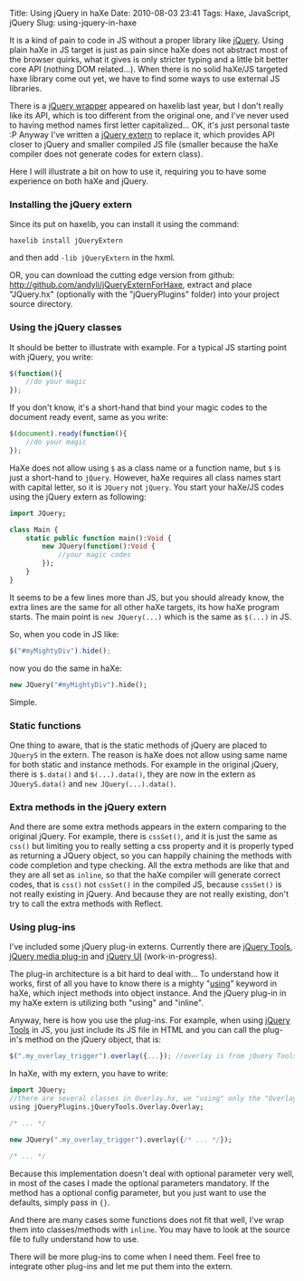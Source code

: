 Title: Using jQuery in haXe
Date: 2010-08-03 23:41
Tags: Haxe, JavaScript, jQuery
Slug: using-jquery-in-haxe

It is a kind of pain to code in JS without a proper library like
[jQuery][]. Using plain haXe in JS target is just as pain since haXe
does not abstract most of the browser quirks, what it gives is
only stricter typing and a little bit better core API (nothing DOM
related...). When there is no solid haXe/JS targeted haxe library come
out yet, we have to find some ways to use external JS libraries.

There is a [jQuery wrapper][] appeared on haxelib last year, but I don't
really like its API, which is too different from the original one, and
I've never used to having method names first letter capitalized... OK,
it's just personal taste :P Anyway I've written a [jQuery extern][] to
replace it, which provides API closer to jQuery and smaller compiled JS
file (smaller because the haXe compiler does not generate codes for
extern class).

Here I will illustrate a bit on how to use it, requiring you to have
some experience on both haXe and jQuery.

### Installing the jQuery extern

Since its put on haxelib, you can install it using the command:

    haxelib install jQueryExtern

and then add `-lib jQueryExtern` in the hxml.

OR, you can download the cutting edge version from github:
<http://github.com/andyli/jQueryExternForHaxe>, extract and place
"JQuery.hx" (optionally with the "jQueryPlugins" folder) into your
project source directory.

### Using the jQuery classes

It should be better to illustrate with example. For a typical JS
starting point with jQuery, you write:

```JavaScript
$(function(){
    //do your magic
});
```

If you don't know, it's a short-hand that bind your magic codes to the
document ready event, same as you write:

```JavaScript
$(document).ready(function(){
    //do your magic
});
```

HaXe does not allow using `$` as a class name or a function name, but
`$` is just a short-hand to `jQuery`. However, haXe requires all class
names start with capital letter, so it is `JQuery` not `jQuery`. You
start your haXe/JS codes using the jQuery extern as following:

```haXe
import JQuery;

class Main {
    static public function main():Void {
        new JQuery(function():Void {
            //your magic codes
        });
    }
}
```

It seems to be a few lines more than JS, but you should already know,
the extra lines are the same for all other haXe targets, its how haXe
program starts. The main point is `new JQuery(...)` which is the same as
`$(...)` in JS.

So, when you code in JS like:

```JavaScript
$("#myMightyDiv").hide();
```

now you do the same in haXe:

```haXe
new JQuery("#myMightyDiv").hide();
```

Simple.

### Static functions

One thing to aware, that is the static methods of jQuery are placed to
`JQueryS` in the extern. The reason is haXe does not allow using same
name for both static and instance methods. For example in the original
jQuery, there is `$.data()` and `$(...).data()`, they are now in the
extern as `JQueryS.data()` and `new JQuery(...).data()`.

### Extra methods in the jQuery extern

And there are some extra methods appears in the extern comparing to the
original jQuery. For example, there is `cssSet()`, and it is just the
same as `css()` but limiting you to really setting a css property and it
is properly typed as returning a JQuery object, so you can happily
chaining the methods with code completion and type checking. All the
extra methods are like that and they are all set as `inline`, so that
the haXe compiler will generate correct codes, that is `css()` not
`cssSet()` in the compiled JS, because `cssSet()` is not really existing
in jQuery. And because they are not really existing, don't try to call
the extra methods with Reflect.

### Using plug-ins

I've included some jQuery plug-in externs. Currently there are [jQuery
Tools][], [jQuery media plug-in][] and [jQuery UI][] (work-in-progress).

The plug-in architecture is a bit hard to deal with... To understand how
it works, first of all you have to know there is a mighty "[using][]"
keyword in haXe, which inject methods into object instance. And the
jQuery plug-in in my haXe extern is utilizing both "using" and "inline".

Anyway, here is how you use the plug-ins. For example, when using
[jQuery Tools][] in JS, you just include its JS file in HTML and you can
call the plug-in's method on the jQuery object, that is:

```JavaScript
$(".my_overlay_trigger").overlay({...}); //overlay is from jQuery Tools
```

In haXe, with my extern, you have to write:

```haXe
import JQuery;
//there are several classes in Overlay.hx, we "using" only the "Overlay" class.
using jQueryPlugins.jQueryTools.Overlay.Overlay;

/* ... */

new JQuery(".my_overlay_trigger").overlay({/* ... */});

/* ... */
```

Because this implementation doesn't deal with optional parameter very
well, in most of the cases I made the optional parameters mandatory. If
the method has a optional config parameter, but you just want to use the
defaults, simply pass in `{}`.

And there are many cases some functions does not fit that well, I've
wrap them into classes/methods with `inline`. You may have to look at
the source file to fully understand how to use.

There will be more plug-ins to come when I need them. Feel free to
integrate other plug-ins and let me put them into the extern.

  [jQuery]: http://jquery.com/
  [jQuery wrapper]: http://lib.haxe.org/p/jquery
  [jQuery extern]: http://lib.haxe.org/p/jQueryExtern
  [jQuery Tools]: http://flowplayer.org/tools/
  [jQuery media plug-in]: http://jquery.malsup.com/media/
  [jQuery UI]: http://jqueryui.com/
  [using]: http://scwn.net/2009/05/23/injecting-methods-into-haxe-classes-with-using/
